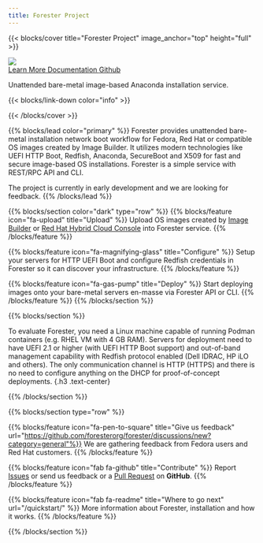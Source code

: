 ```yaml
---
title: Forester Project
---
```



{{< blocks/cover title="Forester Project" image_anchor="top" height="full" >}}

<div class="mb-4"><img src="/logo128.png"/></div>

<a class="btn btn-lg btn-primary me-3 mb-4" href="/quickstart/">
  Learn More <i class="fas fa-lightbulb ms-2"></i>
</a>
<a class="btn btn-lg btn-secondary me-3 mb-4" href="/docs/">
  Documentation <i class="fas fa-arrow-alt-circle-right ms-2"></i>
</a>
<a class="btn btn-lg btn-secondary me-3 mb-4" href="https://github.com/foresterorg/forester">
  Github<i class="fab fa-github ms-2 "></i>
</a>
<p class="lead mt-5">Unattended bare-metal image-based Anaconda installation service.</p>
{{< blocks/link-down color="info" >}}

{{< /blocks/cover >}}


{{% blocks/lead color="primary" %}}
Forester provides unattended bare-metal installation network boot workflow for Fedora, Red Hat or compatible OS images created by Image Builder. It utilizes modern technologies like UEFI HTTP Boot, Redfish, Anaconda, SecureBoot and X509 for fast and secure image-based OS installations. Forester is a simple service with REST/RPC API and CLI.

The project is currently in early development and we are looking for feedback.
{{% /blocks/lead %}}


{{% blocks/section color="dark" type="row" %}}
{{% blocks/feature icon="fa-upload" title="Upload" %}}
Upload OS images created by [Image Builder](https://www.osbuild.org/) or [Red Hat Hybrid Cloud Console](https://console.redhat.com/insights/image-builder) into Forester service.
{{% /blocks/feature %}}


{{% blocks/feature icon="fa-magnifying-glass" title="Configure" %}}
Setup your servers for HTTP UEFI Boot and configure Redfish credentials in Forester so it can discover your infrastructure.
{{% /blocks/feature %}}


{{% blocks/feature icon="fa-gas-pump" title="Deploy" %}}
Start deploying images onto your bare-metal servers en-masse via Forester API or CLI.
{{% /blocks/feature %}}
{{% /blocks/section %}}


{{% blocks/section %}}

To evaluate Forester, you need a Linux machine capable of running Podman containers (e.g. RHEL VM with 4 GB RAM). Servers for deployment need to have UEFI 2.1 or higher (with UEFI HTTP Boot support) and out-of-band management capability with Redfish protocol enabled (Dell IDRAC, HP iLO and others). The only communication channel is HTTP (HTTPS) and there is no need to configure anything on the DHCP for proof-of-concept deployments.
{.h3 .text-center}

{{% /blocks/section %}}


<div class="row justify-content-md-center">
  <div class="col-lg-5 col-md-8">
    <script async id="asciicast-OqscgGVl79CJdeDVD1VF9d0hA" src="https://asciinema.org/a/OqscgGVl79CJdeDVD1VF9d0hA.js"></script>
  </div>
</div>

{{% blocks/section type="row" %}}

{{% blocks/feature icon="fa-pen-to-square" title="Give us feedback" url="https://github.com/foresterorg/forester/discussions/new?category=general"%}}
We are gathering feedback from Fedora users and Red Hat customers.
{{% /blocks/feature %}}

{{% blocks/feature icon="fab fa-github" title="Contribute" %}}
Report [Issues](https://github.com/foresterorg/forester) or send us feedback or a [Pull Request](https://github.com/foresterorg/forester) on **GitHub**.
{{% /blocks/feature %}}

{{% blocks/feature icon="fab fa-readme" title="Where to go next" url="/quickstart/" %}}
More information about Forester, installation and how it works.
{{% /blocks/feature %}}

{{% /blocks/section %}}
